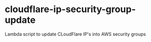 # cloudflare-ip-security-group-update
Lambda script to update CLoudFlare IP's into AWS security groups
